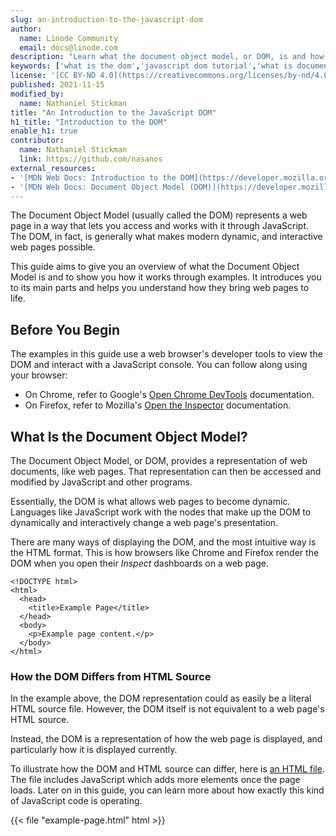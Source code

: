 ```yaml
---
slug: an-introduction-to-the-javascript-dom
author:
  name: Linode Community
  email: docs@linode.com
description: "Learn what the document object model, or DOM, is and how it is represented in JavaScript."
keywords: ['what is the dom','javascript dom tutorial','what is document object model']
license: '[CC BY-ND 4.0](https://creativecommons.org/licenses/by-nd/4.0)'
published: 2021-11-15
modified_by:
  name: Nathaniel Stickman
title: "An Introduction to the JavaScript DOM"
h1_title: "Introduction to the DOM"
enable_h1: true
contributor:
  name: Nathaniel Stickman
  link: https://github.com/nasanos
external_resources:
- '[MDN Web Docs: Introduction to the DOM](https://developer.mozilla.org/en-US/docs/Web/API/Document_Object_Model/Introduction)'
- '[MDN Web Docs: Document Object Model (DOM)](https://developer.mozilla.org/en-US/docs/Web/API/Document_Object_Model)'
---
```


The Document Object Model (usually called the DOM) represents a web page in a way that lets you access and works with it through JavaScript. The DOM, in fact, is generally what makes modern dynamic, and interactive web pages possible.

This guide aims to give you an overview of what the Document Object Model is and to show you how it works through examples. It introduces you to its main parts and helps you understand how they bring web pages to life.

## Before You Begin

The examples in this guide use a web browser's developer tools to view the DOM and interact with a JavaScript console. You can follow along using your browser:

- On Chrome, refer to Google's [Open Chrome DevTools](https://developer.chrome.com/docs/devtools/open/#elements) documentation.
- On Firefox, refer to Mozilla's [Open the Inspector](https://developer.mozilla.org/en-US/docs/Tools/Page_Inspector/How_to/Open_the_Inspector) documentation.

## What Is the Document Object Model?

The Document Object Model, or DOM, provides a representation of web documents, like web pages. That representation can then be accessed and modified by JavaScript and other programs.

Essentially, the DOM is what allows web pages to become dynamic. Languages like JavaScript work with the nodes that make up the DOM to dynamically and interactively change a web page's presentation.

There are many ways of displaying the DOM, and the most intuitive way is the HTML format. This is how browsers like Chrome and Firefox render the DOM when you open their *Inspect* dashboards on a web page.

    <!DOCTYPE html>
    <html>
      <head>
        <title>Example Page</title>
      </head>
      <body>
        <p>Example page content.</p>
      </body>
    </html>

### How the DOM Differs from HTML Source

In the example above, the DOM representation could as easily be a literal HTML source file. However, the DOM itself is not equivalent to a web page's HTML source.

Instead, the DOM is a representation of how the web page is displayed, and particularly how it is displayed currently.

To illustrate how the DOM and HTML source can differ, here is [an HTML file](example-page.html). The file includes JavaScript which adds more elements once the page loads. Later on in this guide, you can learn more about how exactly this kind of JavaScript code is operating.

{{< file "example-page.html" html >}}
<!DOCTYPE html>
<html>
  <head>
    <title>Example Page</title>
    <script>
        function addExampleList() {
            const exampleList = document.createElement("ul");

            const exampleListItem1 = document.createElement("li");
            const exampleListItem1Text = document.createTextNode("First item");
            exampleListItem1.appendChild(exampleListItem1Text);

            const exampleListItem2 = document.createElement("li");
            const exampleListItem2Text = document.createTextNode("second item");
            exampleListItem2.appendChild(exampleListItem2Text);

            exampleList.appendChild(exampleListItem1);
            exampleList.appendChild(exampleListItem2);

            document.body.appendChild(exampleList);
        }
    </script>
  </head>
  <body onload="addExampleList();">
    <p>Example page content.</p>
  </body>
</html>
{{< /file >}}

The DOM representation of the HTML source above should resemble the following code (though the script has been left out here to make the result easier to read):

    <!DOCTYPE html>
    <html>
        <head>
            <title>Example Page</title>
            <script>[...]</script>
        </head>
        <body onload="addExampleList();">
            <p>Example page content.</p>
            <ul>
                <li>First item</li>
                <li>Second item</li>
            </ul>
        </body>
    </html>

The DOM is concerned with the current display of the page, meaning that it reflects any additions, subtractions, or other modifications. This is the part that makes it effective for making web pages dynamic.

## The Document Object Model and JavaScript

Most often, JavaScript is how web developers interact with the DOM. And JavaScript's means of accessing the DOM is the `document` object and the nodes nested under it.

The next sections explain what the `document` object is and the parts that make it up.

To get familiar with JavaScript objects, take a look at our [JavaScript Objects Tutorial](/docs/guides/javascript-objects-tutorial/) guide to learn more or get a refresher before going forward.

### Document Object

To work with the DOM, client-side JavaScript provides the `document` object. This object comes with properties and methods to access and modify the DOM.

You can see some examples of the `document` object in action in the previous section. But below are two additional commands showing more of the object's features.

1. The `document` object's properties tend to provide information or access to nodes (more on those below). But they also allow you to modify characteristics of the DOM as shown below:

        document.body.style.backgroundColor = "blue";

    The web page should get a blue background, with a DOM representation like the following:

        <!DOCTYPE html>
        <html>
            <head>
                <title>Example Page</title>
                <script>[...]</script>
            </head>
            <body onload="addExampleList();" style="background-color: blue;">
                <p>Example page content.</p>
                <ul>
                    <li>First item</li>
                    <li>second item</li>
                </ul>
            </body>
        </html>

1. The `document` object has a host of methods, doing everything from providing access to specific set of nodes to adding new nodes to the DOM. Here, the `getElementsByTagName()` method grabs every element using an `<li>` tag. The command loops through those elements, that outputs their `textContent` attributes.

        for (item of document.getElementsByTagName("li")) {
            console.log(item.textContent);
        }

    Using the `for` loop above, the JavaScript console should display the following output:

    {{< output >}}
First item
Second item
{{< /output >}}

### Nodes and Elements

The `document` object contains numerous other objects, all making up the DOM. These objects are called *nodes*. Nodes include everything from HTML elements to attributes to text.

The kind of node you are likely to work with most extensively are *elements*. These are the parts of the DOM corresponding essentially to HTML elements. They allow you to access and manipulate the building blocks of a web page's display.

In the script above where you created the `ul` content, two kinds of nodes were added to the page.

- *Element nodes*, which were created using the `document.createElement` method.
- *Text nodes*, created with the `document.createTextNode` method.

Each part of the `document` object is actually a node of some kind or other. Additionally, each node inherits common properties, like the `appendChild` method, which lets elements add text nodes and the DOM's body adds those elements.

The `document` object does more than just let you extend the DOM. For instance, you can also use it to navigate the DOM and make precise modifications to it.

Below is another script to demonstrate that. You can use this script on the web page created above. Just visit [the page](example-page.html) again, open your browser's JavaScript console, and enter these commands:

    const listItems = document.getElementsByTagName("li");

    for (item of listItems) {
        const newTextNode = document.createTextNode(item.textContent.replace("item", "thing"));

        item.innerHTML = "";
        item.appendChild(newTextNode);
    }

As a result, your DOM should update to resemble the following:

    <!DOCTYPE html>
    <html>
        <head>
            <title>Example Page</title>
            <script>[...]</script>
          </head>
          <body onload="addExampleList();">
            <p>Example page content.</p>
            <ul>
                <li>First thing</li>
                <li>Second thing</li>
            </ul>
        </body>
    </html>

## Conclusion

With that, you should have a good foundation to start working with the DOM. Be sure to look out for more guides from us on the subject. These take your knowledge of the DOM further on how to navigate the DOM and more advanced coverage of DOM modification.
